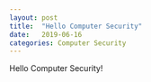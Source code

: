 ```yaml
---
layout: post
title:  "Hello Computer Security"
date:   2019-06-16
categories: Computer Security
---
```

Hello Computer Security!


